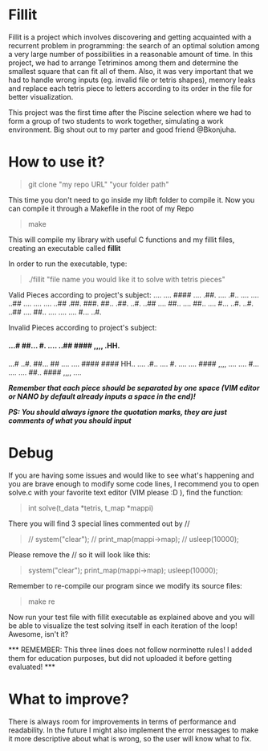 # Fillit

Fillit is a project which involves discovering and getting acquainted with a recurrent problem in programming:
the search of an optimal solution among a very large number of possibilities in a reasonable amount of time. 
In this project, we had to arrange Tetriminos among them and determine the smallest square that can fit all of them.
Also, it was very important that we had to handle wrong inputs (eg. invalid file or tetris shapes), memory leaks and replace
each tetris piece to letters according to its order in the file for better visualization.

This project was the first time after the Piscine selection where we had to form a group of two students to work together,
simulating a work environment. Big shout out to my parter and good friend @Bkonjuha.

# How to use it?

> git clone "my repo URL" "your folder path"

This time you don't need to go inside my libft folder to compile it. Now you can compile it through a Makefile in the root of my Repo
> make

This will compile my library with useful C functions and my fillit files, creating an executable called **fillit**

In order to run the executable, type:
> ./fillit "file name you would like it to solve with tetris pieces"

Valid Pieces according to project's subject:
....  ....   ####  ....   .##.  ....   .#..  ....   ....
..##  ....   ....  ....   ..##  .##.   ###.  ##..   .##.
..#.  ..##   ....  ##..   ....  ##..   ....  #...   ..#.
..#.  ..##   ....  ##..   ....  ....   ....  #...   ..#.

Invalid Pieces according to project's subject:
####  ...#  ##...   #.  ....  ..##  ####  ,,,,  .HH.
...#  ..#.  ##...   ##  ....  ....  ####  ####  HH..
....  .#..  ....    #.  ....  ....  ####  ,,,,  ....
....  #...  ....        ....  ##..  ####  ,,,,  ....

***Remember that each piece should be separated by one space (VIM editor or NANO by default already inputs a space in the end)!***

***PS: You should always ignore the quotation marks, they are just comments of what you should input***

# Debug

If you are having some issues and would like to see what's happening and you are brave enough to modify some code lines,
I recommend you to open solve.c with your favorite text editor (VIM please :D ), find the function:
> int   solve(t_data *tetris, t_map *mappi)

There you will find 3 special lines commented out by //
> // system("clear");
> // print_map(mappi->map);
> // usleep(10000);

Please remove the // so it will look like this:
> system("clear");
> print_map(mappi->map);
> usleep(10000);

Remember to re-compile our program since we modify its source files:
> make re

Now run your test file with fillit executable as explained above and you will be able to visualize the test solving itself
in each iteration of the loop! Awesome, isn't it?

*** REMEMBER: This three lines does not follow norminette rules! I added them for education purposes, but did not uploaded
it before getting evaluated! ***

# What to improve?

There is always room for improvements in terms of performance and readability. In the future I might also implement the
error messages to make it more descriptive about what is wrong, so the user will know what to fix.

